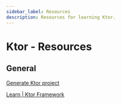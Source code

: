 ```yaml
---
sidebar_label: Resources
description: Resources for learning Ktor.
---
```


# Ktor - Resources

## General

[Generate Ktor project](https://start.ktor.io/#/settings?name=ktor-sample&website=example.com&artifact=com.example.ktor-sample&kotlinProjectVersion=1.5.31&ktorProjectVersion=1.6.4&buildSystem=GRADLE_KTS&engine=NETTY&configurationIn=CODE&addDefaultRoutes=true&plugins=)

[Learn | Ktor Framework](https://ktor.io/learn/)